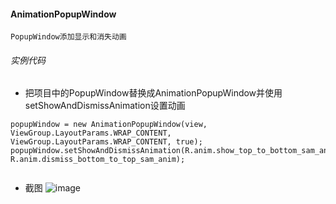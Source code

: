 
#### AnimationPopupWindow
```
PopupWindow添加显示和消失动画
```
###### 实例代码
* 把项目中的PopupWindow替换成AnimationPopupWindow并使用setShowAndDismissAnimation设置动画
```
popupWindow = new AnimationPopupWindow(view, ViewGroup.LayoutParams.WRAP_CONTENT, ViewGroup.LayoutParams.WRAP_CONTENT, true);
popupWindow.setShowAndDismissAnimation(R.anim.show_top_to_bottom_sam_anim, R.anim.dismiss_bottom_to_top_sam_anim);
        
```
* 截图
![image](https://github.com/whxceg/AnimationPopupWindow/blob/master/screenshot/screenshot01.png)

